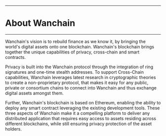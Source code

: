 
---
# About Wanchain

---
Wanchain's vision is to rebuild finance as we know it, by bringing the world's digital assets onto one blockchain. Wanchain's blockchain brings together the unique capabilities of privacy, cross-chain and smart contracts.

Privacy is built into the Wanchain protocol through the integration of ring signatures and one-time stealth addresses. To support Cross-Chain capabilities, Wanchain leverages latest research in cryptographic theories to create a non-proprietary protocol, that makes it easy for any public, private or consortium chains to connect into Wanchain and thus exchange digital assets amongst them. 

Further, Wanchain's blockchain is based on Ethereum, enabling the ability to deploy any smart contract leveraging the existing development tools. These three aspects of Wanchain make it a compelling platform to deliver any distributed application that requires easy access to assets residing across different blockchains, while still ensuring privacy protection of the asset holders.
